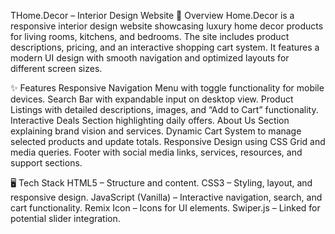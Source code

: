 
THome.Decor – Interior Design Website
📌 Overview
Home.Decor is a responsive interior design website showcasing luxury home decor products for living rooms, kitchens, and bedrooms. The site includes product descriptions, pricing, and an interactive shopping cart system. It features a modern UI design with smooth navigation and optimized layouts for different screen sizes.

✨ Features
Responsive Navigation Menu with toggle functionality for mobile devices.
Search Bar with expandable input on desktop view.
Product Listings with detailed descriptions, images, and “Add to Cart” functionality.
Interactive Deals Section highlighting daily offers.
About Us Section explaining brand vision and services.
Dynamic Cart System to manage selected products and update totals.
Responsive Design using CSS Grid and media queries.
Footer with social media links, services, resources, and support sections.

🖥️ Tech Stack
HTML5 – Structure and content.
CSS3 – Styling, layout, and responsive design.
JavaScript (Vanilla) – Interactive navigation, search, and cart functionality.
Remix Icon – Icons for UI elements.
Swiper.js – Linked for potential slider integration.
